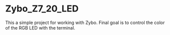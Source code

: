 # Zybo_Z7_20_LED

This a simple project for working with Zybo. Final goal is to control the color
of the RGB LED with the terminal.